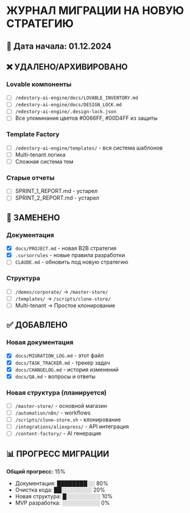 # ЖУРНАЛ МИГРАЦИИ НА НОВУЮ СТРАТЕГИЮ

## 📅 Дата начала: 01.12.2024

## ❌ УДАЛЕНО/АРХИВИРОВАНО

### Lovable компоненты
- [ ] `/edestory-ai-engine/docs/LOVABLE_INVENTORY.md`
- [ ] `/edestory-ai-engine/docs/DESIGN_LOCK.md`
- [ ] `/edestory-ai-engine/.design-lock.json`
- [ ] Все упоминания цветов #0066FF, #00D4FF из защиты

### Template Factory
- [ ] `/edestory-ai-engine/templates/` - вся система шаблонов
- [ ] Multi-tenant логика
- [ ] Сложная система тем

### Старые отчеты
- [ ] SPRINT_1_REPORT.md - устарел
- [ ] SPRINT_2_REPORT.md - устарел

## 🔄 ЗАМЕНЕНО

### Документация
- [x] `docs/PROJECT.md` - новая B2B стратегия
- [x] `.cursorrules` - новые правила разработки
- [ ] `CLAUDE.md` - обновить под новую стратегию

### Структура
- [ ] `/demos/corporate/` → `/master-store/`
- [ ] `/templates/` → `/scripts/clone-store/`
- [ ] Multi-tenant → Простое клонирование

## ✅ ДОБАВЛЕНО

### Новая документация
- [x] `docs/MIGRATION_LOG.md` - этот файл
- [x] `docs/TASK_TRACKER.md` - трекер задач
- [x] `docs/CHANGELOG.md` - история изменений
- [x] `docs/QA.md` - вопросы и ответы

### Новая структура (планируется)
- [ ] `/master-store/` - основной магазин
- [ ] `/automation/n8n/` - workflows
- [ ] `/scripts/clone-store.sh` - клонирование
- [ ] `/integrations/aliexpress/` - API интеграция
- [ ] `/content-factory/` - AI генерация

## 📊 ПРОГРЕСС МИГРАЦИИ

**Общий прогресс:** 15%

- Документация: ████████░░ 80%
- Очистка кода: ██░░░░░░░░ 20%
- Новая структура: █░░░░░░░░░ 10%
- MVP разработка: ░░░░░░░░░░ 0%